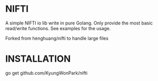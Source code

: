 # NIFTI
A simple NIFTI io lib write in pure Golang. Only provide the most basic read/write functions.
See examples for the usage.

Forked from henghuang/nifti to handle large files

# INSTALLATION
go get github.com/KyungWonPark/nifti
